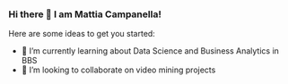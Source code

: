 ### Hi there 👋 I am Mattia Campanella!

Here are some ideas to get you started:

- 🌱 I’m currently learning about Data Science and Business Analytics in BBS
- 👯 I’m looking to collaborate on video mining projects

